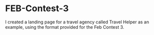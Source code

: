 # FEB-Contest-3

I created a landing page for a travel agency called Travel Helper as an example, using the format provided for the Feb Contest 3.
